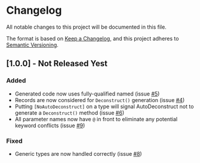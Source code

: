# Changelog

All notable changes to this project will be documented in this file.

The format is based on [Keep a Changelog](https://keepachangelog.com/en/1.0.0/),
and this project adheres to [Semantic Versioning](https://semver.org/spec/v2.0.0.html).

## [1.0.0] - Not Released Yest

### Added
- Generated code now uses fully-qualified named (issue [#5](https://github.com/JasonBock/AutoDeconstruct/issues/5))
- Records are now considered for `Deconstruct()` generation (issue [#4](https://github.com/JasonBock/AutoDeconstruct/issues/4))
- Putting `[NoAutoDeconstruct]` on a type will signal AutoDeconstruct not to generate a `Deconstruct()` method (issue [#6](https://github.com/JasonBock/AutoDeconstruct/issues/6))
- All parameter names now have `@` in front to eliminate any potential keyword conflicts (issue [#9](https://github.com/JasonBock/AutoDeconstruct/issues/9))

### Fixed
- Generic types are now handled correctly (issue [#8](https://github.com/JasonBock/AutoDeconstruct/issues/8))
